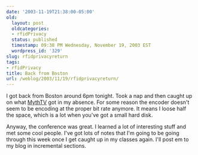 ```yaml
---
date: '2003-11-19T21:38:00-05:00'
old:
  layout: post
  oldcategories:
  - rfidPrivacy
  status: published
  timestamp: 09:38 PM Wednesday, November 19, 2003 EST
  wordpress_id: '329'
slug: rfidprivacyreturn
tags:
- rfidPrivacy
title: Back from Boston
url: /weblog/2003/11/19/rfidprivacyreturn/
---
```


I got back from Boston around 6pm tonight.  Took a nap and then caught up on
what [MythTV](http://www.mythtv.org/) got in my absence.  For some reason the
encoder doesn't seem to be encoding at the proper bit rate anymore.  It means I
loose half the space, which is a lot when you've got a small hard disk.

Anyway, the conference was great.  I learned a lot of interesting stuff and met
some cool people.  I've got lots of notes that I'm going to be going through
this week once I get caught up in my classes again.  I'll post em to my blog in
incremental sections.
